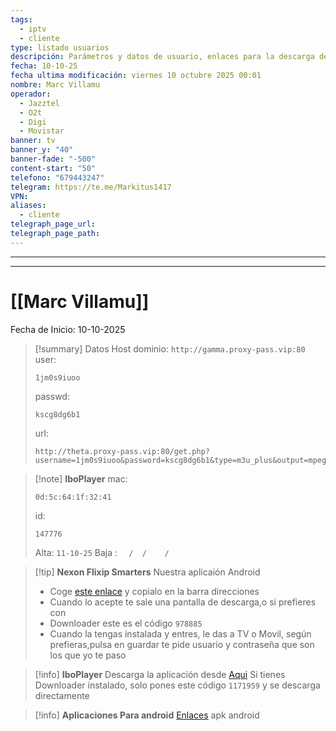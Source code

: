 ```yaml
---
tags:
  - iptv
  - cliente
type: listado usuarios
descripción: Parámetros y datos de usuario, enlaces para la descarga de las aplicaciones para android principalmente
fecha: 10-10-25
fecha ultima modificación: viernes 10 octubre 2025 00:01
nombre: Marc Villamu
operador:
  - Jazztel 
  - O2t
  - Digi
  - Movistar
banner: tv
banner_y: "40"
banner-fade: "-500"
content-start: "50"
telefono: "679443247"
telegram: https://te.me/Markitus1417
VPN:
aliases:
  - cliente
telegraph_page_url:
telegraph_page_path:
---
```


---
---

# [[Marc Villamu]]



 Fecha de Inicio: 10-10-2025







>[!summary] Datos Host
>dominio: `http://gamma.proxy-pass.vip:80`
>user:
>``` 
>1jm0s9iuoo
>```
>passwd: 
>```
>kscg8dg6b1
>```
>url: 
>```
>http://theta.proxy-pass.vip:80/get.php?username=1jm0s9iuoo&password=kscg8dg6b1&type=m3u_plus&output=mpegts
>```


>[!note] **IboPlayer**
>mac: 
> ```
> 0d:5c:64:1f:32:41
> ``` 
>id:
>```
> 147776
> ```
> 
> Alta: `11-10-25`
> Baja : `  /  /    /`



>[!tip] **Nexon Flixip Smarters**
>Nuestra aplicaión Android
>- Coge [este enlace](http://sw-apps.net/sw_nexon/Android%20App/NEXON_FLIXIP_Smarters.apk) y copialo en la barra direcciones
>- Cuando lo acepte te sale una pantalla de descarga,o si prefieres con
>- Downloader este es el código `978885` 
>- Cuando la tengas instalada y entres, le das a TV o Movil, según prefieras,pulsa en guardar te pide usuario y contraseña que son los que yo te paso

>[!info] **IboPlayer**
>Descarga la aplicación desde  [Aqui](http://ibodesk.com/iboupdate.apk)
Si tienes Downloader instalado, solo pones este código  `1171959` y se descarga directamente


 >[!info] **Aplicaciones Para android**
 >[Enlaces](http://sw-apps.net/sw_nexon/Android%20App/NEXON-CODE-DOWNLOADER.txt) apk android
